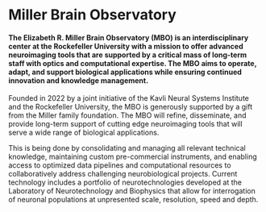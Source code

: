 <h1> Miller Brain Observatory </h1>

<h4> The <strong> Elizabeth R. Miller Brain Observatory (MBO)</strong> is an interdisciplinary center at the Rockefeller University with a mission to offer advanced neuroimaging tools that are supported by a critical mass of long-term staff with optics and computational expertise. The MBO aims to operate, adapt, and support biological applications while ensuring continued innovation and knowledge management.</h4>

<p>Founded in 2022 by a joint initiative of the Kavli Neural Systems Institute and the Rockefeller University, the MBO is generously supported by a gift from the Miller family foundation. The MBO will refine, disseminate, and provide long-term support of cutting edge neuroimaging tools that will serve a wide range of biological applications.</p>

<p>This is being done by consolidating and managing all relevant technical knowledge, maintaining custom pre-commercial instruments, and enabling access to optimized data pipelines and computational resources to collaboratively address challenging neurobiological projects. Current technology includes a portfolio of neurotechnologies developed at the Laboratory of Neurotechnology and Biophysics that allow for interrogation of neuronal populations at unpresented scale, resolution, speed and depth.</p>
